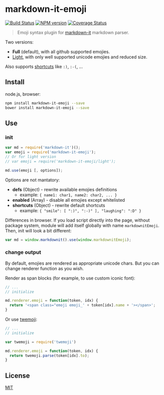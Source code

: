 # markdown-it-emoji

[![Build Status](https://img.shields.io/travis/markdown-it/markdown-it-emoji/master.svg?style=flat)](https://travis-ci.org/markdown-it/markdown-it-emoji)
[![NPM version](https://img.shields.io/npm/v/markdown-it-emoji.svg?style=flat)](https://www.npmjs.org/package/markdown-it-emoji)
[![Coverage Status](https://img.shields.io/coveralls/markdown-it/markdown-it-emoji/master.svg?style=flat)](https://coveralls.io/r/markdown-it/markdown-it-emoji?branch=dev)

> Emoji syntax plugin for [markdown-it](https://github.com/markdown-it/markdown-it)
markdown parser.

Two versions:

- __Full__ (default), with all github supported emojies.
- [Light](https://github.com/markdown-it/markdown-it-emoji/blob/master/lib/data/light.json), with only well supported unicode emojies and reduced size.

Also supports [shortcuts](https://github.com/markdown-it/markdown-it-emoji/blob/master/lib/data/shortcuts.json) like `:)`, `:-(`, ...


## Install

node.js, browser:

```bash
npm install markdown-it-emoji --save
bower install markdown-it-emoji --save
```

## Use

### init

```js
var md = require('markdown-it')();
var emoji = require('markdown-it-emoji');
// Or for light version
// var emoji = require('markdown-it-emoji/light');

md.use(emoji [, options]);
```

Options are not mantatory:

- __defs__ (Object) - rewrite available emojies definitions
  - example: `{ name1: char1, name2: char2, ... }`
- __enabled__ (Array) - disable all emojies except whitelisted
- __shortcuts__ (Object) - rewrite default shortcuts
  - example: `{ "smile": [ ":)", ":-)" ], "laughing": ":D" }`

Differences in browser. If you load script directly into the page, without
package system, module will add itself globally with name `markdownitEmoji`.
Then, init will look a bit different:

```js
var md = window.markdownit().use(window.markdownitEmoji);
```


### change output

By default, emojies are rendered as appropriate unicode chars. But you can change
renderer function as you wish.

Render as span blocks (for example, to use custom iconic font):

```js
// ...
// initialize

md.renderer.emoji = function(token, idx) {
  return '<span class="emoji emoji_' + token[idx].name + '></span>';
}
```

Or use [twemoji](https://github.com/twitter/twemoji):

```js
// ...
// initialize

var twemoji = require('twemoji')

md.renderer.emoji = function(token, idx) {
  return twemoji.parse(token[idx].to);
}
```


## License

[MIT](https://github.com/markdown-it/markdown-it-emoji/blob/master/LICENSE)
